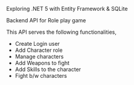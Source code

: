 Exploring .NET 5 with Entity Framework & SQLite 

Backend API for Role play game 

This API serves the following functionalities,
  * Create Login user <br />
  * Add Character role <br />
  * Manage characters <br />
  * Add Weapons to fight <br />
  * Add Skills to the character <br />
  * Fight b/w characters <br />


